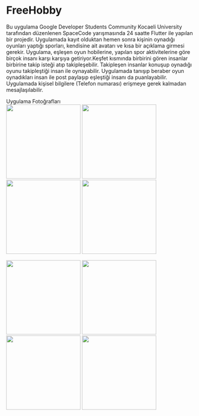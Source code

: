 # FreeHobby
 Bu uygulama Google Developer Students Community Kocaeli University  tarafından düzenlenen SpaceCode yarışmasında 24 saatte Flutter ile  yapılan bir projedir.
 Uygulamada kayıt olduktan hemen sonra kişinin oynadığı oyunları yaptığı sporları, kendisine ait avatarı ve kısa bir açıklama girmesi gerekir.
 Uygulama, eşleşen oyun hobilerine, yapılan spor aktivitelerine göre birçok insanı karşı karşıya getiriyor.Keşfet kısmında birbirini gören insanlar birbirine takip isteği atıp takipleşebilir. Takipleşen insanlar konuşup oynadığı  
  oyunu takipleştiği insan ile oynayabilir. 
 Uygulamada tanışıp beraber oyun oynadıkları insan ile post paylaşıp eşleştiği insanı da puanlayabilir.
 Uygulamada kişisel bilgilere (Telefon numarası) erişmeye gerek kalmadan mesajlaşılabilir.

 Uygulama Fotoğrafları <br>
<img src="https://github.com/MuhammetCakirr/FreeHobby/assets/100643237/a7a433d0-9446-47aa-961b-a17b1bf783175" width="200"  >
<img src="https://github.com/MuhammetCakirr/FreeHobby/assets/100643237/5774dd08-671a-4a97-b525-303de3da1f4a" width="200"  >
<img src="https://github.com/MuhammetCakirr/FreeHobby/assets/100643237/30ad8c2e-d4f1-4adb-b745-362be549413b" width="200"  >
<img src="https://github.com/MuhammetCakirr/FreeHobby/assets/100643237/e48955d0-3910-4591-bb06-8100495c1776" width="200"  >

<img src="https://github.com/MuhammetCakirr/FreeHobby/assets/100643237/ec2bd939-2b8e-4289-bbb5-84cf7e94c78d" width="200"  >
<img src="https://github.com/MuhammetCakirr/FreeHobby/assets/100643237/e3572149-ea14-4131-9374-77d79667f23c" width="200"  >
<img src="https://github.com/MuhammetCakirr/FreeHobby/assets/100643237/66df325e-86c6-403c-a830-c8ed399a408d" width="200"  >
<img src="https://github.com/MuhammetCakirr/FreeHobby/assets/100643237/3ad180df-47af-404b-87e5-09687e965bf4" width="200"  >


 

